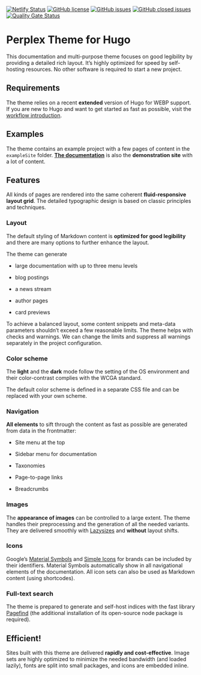 [![Netlify Status](https://api.netlify.com/api/v1/badges/6594a2dd-776a-40a0-a6c5-7ea2dc7c664e/deploy-status)](https://app.netlify.com/sites/zen-bhaskara-590b05/deploys)
[![GitHub license](https://img.shields.io/github/license/bowman2001/perplex)](https://github.com/bowman2001/perplex/blob/main/LICENSE)
[![GitHub issues](https://img.shields.io/github/issues/bowman2001/perplex)](https://github.com/bowman2001/perplex/issues)
[![GitHub closed issues](https://img.shields.io/github/issues-closed/bowman2001/perplex?color=green)](https://github.com/bowman2001/perplex/issues?q=is%3Aissue+is%3Aclosed)
[![Quality Gate Status](https://sonarcloud.io/api/project_badges/measure?project=bowman2001_perplex&metric=alert_status)](https://sonarcloud.io/summary/new_code?id=bowman2001_perplex)

# Perplex Theme for Hugo

This documentation and multi-purpose theme focuses on good legibility by providing a detailed rich layout. It’s highly optimized for speed by self-hosting resources. No other software is required to start a new project.

## Requirements

The theme relies on a recent **extended** version of Hugo for WEBP support. If you are new to Hugo and want to get started as fast as possible, visit the [workflow introduction][intro].

## Examples

The theme contains an example project with a few pages of content in the `exampleSite` folder. [**The documentation**][doc] is also the **demonstration site** with a lot of content.


## Features

All kinds of pages are rendered into the same coherent **fluid-responsive layout grid**. The detailed typographic design is based on classic principles and techniques. 

### Layout 

The default styling of Markdown content is **optimized for good legibility** and there are many options to further enhance the layout.

The theme can generate

- large documentation with up to three menu levels

- blog postings

- a news stream

- author pages

- card previews

To achieve a balanced layout, some content snippets and meta-data parameters shouldn’t exceed a few reasonable limits. The theme helps with checks and warnings. We can change the limits and suppress all warnings separately in the project configuration.

### Color scheme

The **light** and the **dark** mode follow the setting of the OS environment and their color-contrast complies with the WCGA standard. 

The default color scheme is defined in a separate CSS file and can be replaced with your own scheme.

### Navigation

**All elements** to sift through the content as fast as possible are generated from data in the frontmatter:

  - Site menu at the top

  - Sidebar menu for documentation

  - Taxonomies

  - Page-to-page links

  - Breadcrumbs

### Images 

The **appearance of images** can be controlled to a large extent. The theme handles their preprocessing and the generation of all the needed variants. They are delivered smoothly with [Lazysizes][ls] and **without** layout shifts.

### Icons

Google’s [Material Symbols][ms] and [Simple Icons][si] for brands can be included by their identifiers. Material Symbols automatically show in all navigational elements of the documentation. All icon sets can also be used as Markdown content (using shortcodes).

### Full-text search

The theme is prepared to generate and self-host indices with the fast library [Pagefind][pf] (the additional installation of its open-source node package is required).

## Efficient!

Sites built with this theme are delivered **rapidly and cost-effective**. Image sets are highly optimized to minimize the needed bandwidth (and loaded lazily), fonts are split into small packages, and icons are embedded inline.

[doc]: https://perplex.desider.at/doc
[intro]: https://perplex.desider.at/doc/intro/workflow/
[ms]: https://fonts.google.com/icons 
[si]: https://simpleicons.org
[ls]: https://github.com/afarkas/lazysizes
[pf]: https://pagefind.app
